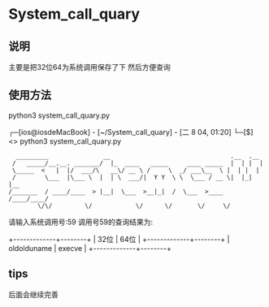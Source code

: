 # System_call_quary

## 说明
 主要是把32位64为系统调用保存了下 然后方便查询 
 
## 使用方法
python3 system_call_quary.py

┌─[ios@iosdeMacBook] - [~/System_call_quary] - [二  8 04, 01:20]
└─[$] <> python3 system_call_quary.py


      _________               __                                 .__  .__
     /   _____/__.__. _______/  |_  ____   _____     ____ _____  |  | |  |
     \_____  <   |  |/  ___/\   __\/ __ \ /     \  _/ ___\__  \ |  | |  |
     /        \___  |\___ \  |  | \  ___/|  Y Y  \ \  \___ / __ \|  |_|  |__
    /_______  / ____/____  > |__|  \___  >__|_|  /  \___  >____  /____/____/
            \/\/         \/            \/      \/       \/     \/
    

请输入系统调用号:59
调用号59的查询结果为:

+-------------+--------+
|     32位    |  64位  |
+-------------+--------+
| oldolduname | execve |
+-------------+--------+

## tips
后面会继续完善
